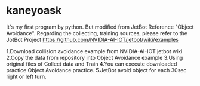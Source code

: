 # kaneyoask
It's my first program by python. But modified from JetBot Reference "Object Avoidance".
Regarding the collecting, training sources, please refer to the JotBot Project
https://github.com/NVIDIA-AI-IOT/jetbot/wiki/examples

<Installation>
1.Download collision avoidance example from NVIDIA-AI-IOT jetbot wiki
2.Copy the data from repository into Object Avoidance example
3.Using original files of Collect data and Train
4.You can execute downloaded practice Object Avoidance practice.
5.JetBot avoid object for each 30sec right or left turn.
